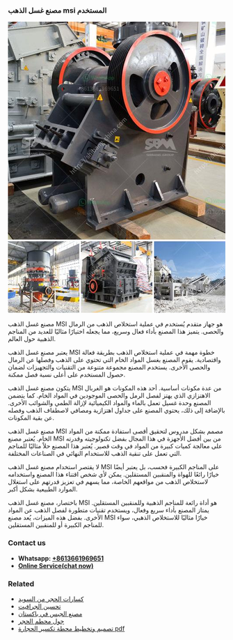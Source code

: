 <h3>مصنع غسل الذهب msi المستخدم</h3><img src='1701853610.jpg' alt=''><p>مصنع غسل الذهب MSI هو جهاز متقدم يُستخدم في عملية استخلاص الذهب من الرمال والحصى. يتميز هذا المصنع بأداء فعال وسريع، مما يجعله اختيارًا مثاليًا للعديد من المناجم الذهبية حول العالم.</p><p>يعتبر مصنع غسل الذهب MSI خطوة مهمة في عملية استخلاص الذهب بطريقة فعالة واقتصادية. يقوم المصنع بغسل المواد الخام التي تحتوي على الذهب وفصلها عن الرمال والحصى الأخرى. يستخدم المصنع مجموعة متنوعة من التقنيات والتجهيزات لضمان حصول المستخدم على أعلى نسبة فصل ممكنة.</p><p>يتكون مصنع غسل الذهب MSI من عدة مكونات أساسية. أحد هذه المكونات هو الغربال الاهتزازي الذي يهتز لفصل الرمل والحصى الموجودين في المواد الخام. كما يتضمن المصنع وحدة غسيل تعمل بالماء والمواد الكيميائية لإزالة الطمي والشوائب الأخرى. بالإضافة إلى ذلك، يحتوي المصنع على جداول اهتزازية ومصافي لاصطفاف الذهب وفصله عن بقية المكونات.</p><p>مصنع غسل الذهب MSI مصمم بشكل مدروس لتحقيق أقصى استفادة ممكنة من المواد الخام. يُعتبر مصنع MSI من بين أفضل الأجهزة في هذا المجال بفضل تكنولوجيته وقدرته على معالجة كميات كبيرة من المواد في وقت قصير. يُعتبر هذا المصنع حلاً مثاليًا للمناجم التي تعمل على تنقية الذهب للاستخدام النهائي في الصناعات المختلفة.</p><p>لا يقتصر استخدام مصنع غسل الذهب MSI على المناجم الكبيرة فحسب، بل يعتبر أيضًا خيارًا رائعًا للهواة والمنقبين المستقلين. يمكن لأي شخص اقتناء هذا المصنع واستخدامه لاستخلاص الذهب من مواقعهم الخاصة، مما يسهم في تعزيز قدرتهم على استغلال الموارد الطبيعية بشكل أكبر.</p><p>باختصار، مصنع غسل الذهب MSI هو أداة رائعة للمناجم الذهبية وللمنقبين المستقلين. يمتاز المصنع بأداء سريع وفعال، ويستخدم تقنيات متطورة لفصل الذهب عن المواد الأخرى. بفضل هذه الميزات، يُعد مصنع MSI خيارًا مثاليًا للاستخلاص الذهبي، سواء للمناجم الكبيرة أو للمنقبين المستقلين.</p><h3>Contact us</h3><ul><li><strong>Whatsapp:&nbsp;<a href="https://wa.me/8613661969651">+8613661969651</a></strong></li><li><a href="https://swt.shibang-china.com/?git&amp;zhl&amp;مصنع غسل الذهب msi المستخدم"><strong>Online Service(chat now)</strong></a></li></ul><h3>Related</h3><ul><li><a href='كسارات الحجر من السويد.md'>كسارات الحجر من السويد</a></li><li><a href='تحسين الجرافيت.md'>تحسين الجرافيت</a></li><li><a href='مصنع الجبس في باكستان.md'>مصنع الجبس في باكستان</a></li><li><a href='جول محطم الحجر.md'>جول محطم الحجر</a></li><li><a href='تصميم وتخطيط محطة تكسير الحجارة pdf.md'>تصميم وتخطيط محطة تكسير الحجارة pdf</a></li></ul>